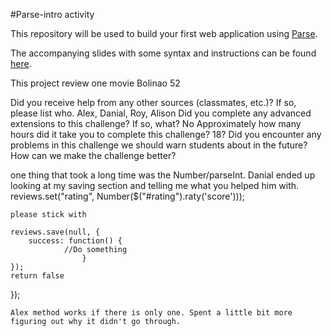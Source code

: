 #Parse-intro activity

This repository will be used to build your first web application using <a href="https://parse.com" target="_blank">Parse</a>.

The accompanying slides with some syntax and instructions can be found <a href="http://faculty.washington.edu/mikefree/info343/lectures/parse-1/" target="_blank">here</a>.

This project review one movie Bolinao 52

Did you receive help from any other sources (classmates, etc.)? If so, please list who.
Alex, Danial, Roy, Alison
Did you complete any advanced extensions to this challenge? If so, what?
No
Approximately how many hours did it take you to complete this challenge?
18?
Did you encounter any problems in this challenge we should warn students about in the future? How can we make the challenge better?

one thing that took a long time was the Number/parseInt. Danial ended up looking at my saving section and telling me what you helped him with. 
	reviews.set("rating", Number($("#rating").raty('score')));

	please stick with 

	reviews.save(null, {
		success: function() {
				//Do something
					}
	});
	return false
});

	Alex method works if there is only one. Spent a little bit more figuring out why it didn't go through. 